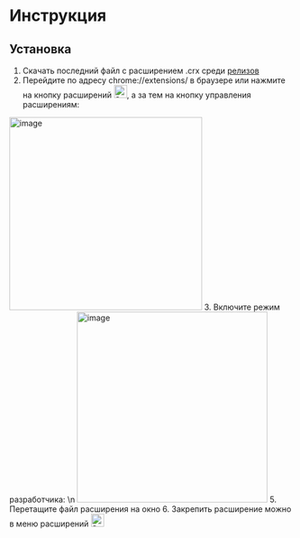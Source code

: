 # Инструкция
## Установка
1. Скачать последний файл с расширением .crx среди [релизов](https://github.com/Napordisch/chillcards/releases)
2. Перейдите по адресу chrome://extensions/ в браузере или нажмите на кнопку расширений <img width="23" alt="Screenshot 2024-12-16 at 11 38 39" src="https://github.com/user-attachments/assets/52daeb6e-13c8-4d94-9281-aea2b9c7d48c" />, а за тем на кнопку управления расширениям:  
<img width="342" alt="image" src="https://github.com/user-attachments/assets/1ae0f8a3-4981-4e10-a227-78b507a79a05" />
3. Включите режим разработчика: \n
<img width="338" alt="image" src="https://github.com/user-attachments/assets/4e750560-3a48-435d-b3a9-31b1a12b1956" />
5. Перетащите файл расширения на окно
6. Закрепить расширение можно в меню расширений <img width="23" alt="Screenshot 2024-12-16 at 11 38 39" src="https://github.com/user-attachments/assets/52daeb6e-13c8-4d94-9281-aea2b9c7d48c" />
